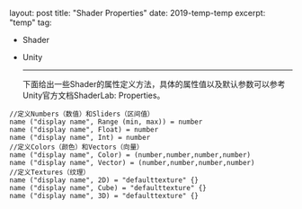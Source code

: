 layout: post
title:  "Shader Properties"
date:   2019-temp-temp
excerpt: "temp"
tag:

- Shader

- Unity

  ------

  下面给出一些Shader的属性定义方法，具体的属性值以及默认参数可以参考Unity官方文档ShaderLab: Properties。

```
//定义Numbers（数值）和Sliders（区间值）
name ("display name", Range (min, max)) = number
name ("display name", Float) = number
name ("display name", Int) = number
//定义Colors（颜色）和Vectors（向量）
name ("display name", Color) = (number,number,number,number)
name ("display name", Vector) = (number,number,number,number)
//定义Textures（纹理）
name ("display name", 2D) = "defaulttexture" {}
name ("display name", Cube) = "defaulttexture" {}
name ("display name", 3D) = "defaulttexture" {}
```

